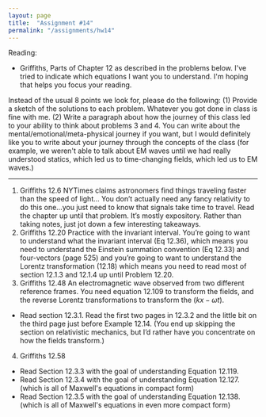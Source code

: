 ```yaml
---
layout: page
title:  "Assignment #14"
permalink: "/assignments/hw14"
---
```


Reading: 
* Griffiths, Parts of Chapter 12 as described in the problems below.  I've tried to indicate which equations I want you to understand.  I'm hoping that helps you focus your reading.

Instead of the usual 8 points we look for, please do the following:
(1) Provide a sketch of the solutions to each problem. Whatever you got done in class is fine with me. 
(2) Write a paragraph about how the journey of this class led to your ability to think about problems 3 and 4. You can write about the mental/emotional/meta-physical journey if you want, but I would definitely like you to write about your journey through the concepts of the class (for example, we weren't able to talk about EM waves until we had really understood statics, which led us to time-changing fields, which led us to EM waves.) 

______________________________________________________________________________
1. Griffiths 12.6  NYTimes claims astronomers find things traveling faster than the speed of light...  You don’t actually need any fancy relativity to do this one…you just need to know that signals take time to travel. Read the chapter up until that problem. It’s mostly expository. Rather than taking notes, just jot down a few interesting takeaways.
2. Griffiths 12.20  Practice with the invariant interval. You’re going to want to understand what the invariant interval (Eq 12.36), which means you need to understand the Einstein summation convention (Eq 12.33) and four-vectors (page 525) and you’re going to want to understand the Lorentz transformation (12.18) which means you need to read most of section 12.1.3 and 12.1.4 up until Problem 12.20. 
3. Griffiths 12.48  An electromagnetic wave observed from two different reference frames.  You need equation 12.109 to transform the fields, and the reverse Lorentz transformations to transform the $(kx-\omega t)$.  
* Read section 12.3.1.  Read the first two pages in 12.3.2 and the little bit on the third page just before Example 12.14.  (You end up skipping the section on relativistic mechanics, but I’d rather have you concentrate on how the fields transform.)
4. Griffiths 12.58 
* Read Section 12.3.3 with the goal of understanding Equation 12.119.
* Read Section 12.3.4 with the goal of understanding Equation 12.127. (which is all of Maxwell's equations in compact form)
* Read Section 12.3.5 with the goal of understanding Equation 12.138. (which is all of Maxwell's equations in even more compact form) 


